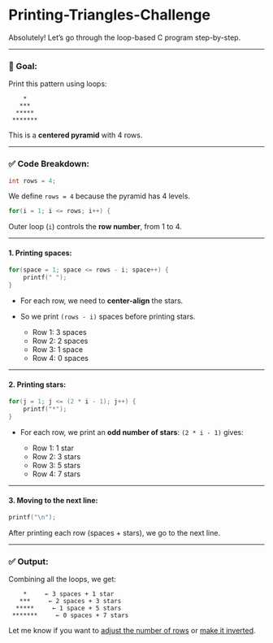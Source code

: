﻿# Printing-Triangles-Challenge


Absolutely! Let’s go through the loop-based C program step-by-step.

---

### 🎯 Goal:

Print this pattern using loops:

```
    *
   ***
  *****
 *******
```

This is a **centered pyramid** with 4 rows.

---

### ✅ Code Breakdown:

```c
int rows = 4;
```

We define `rows = 4` because the pyramid has 4 levels.

```c
for(i = 1; i <= rows; i++) {
```

Outer loop (`i`) controls the **row number**, from 1 to 4.

---

#### 1. **Printing spaces:**

```c
for(space = 1; space <= rows - i; space++) {
    printf(" ");
}
```

* For each row, we need to **center-align** the stars.
* So we print `(rows - i)` spaces before printing stars.

  * Row 1: 3 spaces
  * Row 2: 2 spaces
  * Row 3: 1 space
  * Row 4: 0 spaces

---

#### 2. **Printing stars:**

```c
for(j = 1; j <= (2 * i - 1); j++) {
    printf("*");
}
```

* For each row, we print an **odd number of stars**:
  `(2 * i - 1)` gives:

  * Row 1: 1 star
  * Row 2: 3 stars
  * Row 3: 5 stars
  * Row 4: 7 stars

---

#### 3. **Moving to the next line:**

```c
printf("\n");
```

After printing each row (spaces + stars), we go to the next line.

---

### ✅ Output:

Combining all the loops, we get:

```
    *     ← 3 spaces + 1 star
   ***     ← 2 spaces + 3 stars
  *****     ← 1 space + 5 stars
 *******     ← 0 spaces + 7 stars
```

Let me know if you want to [adjust the number of rows](f) or [make it inverted](f).
